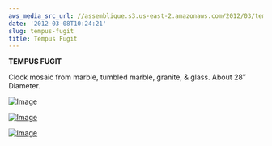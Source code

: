 ```yaml
---
aws_media_src_url: //assemblique.s3.us-east-2.amazonaws.com/2012/03/tempufugitclock-blck1.jpg
date: '2012-03-08T10:24:21'
slug: tempus-fugit
title: Tempus Fugit
---
```


 **TEMPUS FUGIT**

 Clock mosaic from marble, tumbled marble, granite, & glass. About 28″ Diameter.

 [![Image](//assemblique.s3.us-east-2.amazonaws.com/2012/03/tempufugitclock-blck1.jpg?w=487)](//assemblique.s3.us-east-2.amazonaws.com/2012/03/tempufugitclock-blck1.jpg)

 [![Image](//assemblique.s3.us-east-2.amazonaws.com/2012/03/tempufugitclock-21.jpg?w=487)](//assemblique.s3.us-east-2.amazonaws.com/2012/03/tempufugitclock-21.jpg)

 [![Image](//assemblique.s3.us-east-2.amazonaws.com/2012/03/tempufugitclock1.jpg?w=487)](//assemblique.s3.us-east-2.amazonaws.com/2012/03/tempufugitclock1.jpg)